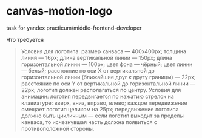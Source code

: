 # canvas-motion-logo
task for yandex practicum/middle-frontend-developer 

Что требуется

> Условия для логотипа:
размер канваса — 400x400px;
толщина линий — 16px;
длина вертикальной линии — 150px;
длина горизонтальной линии — 100px;
цвет фона — чёрный;
цвет линии — белый;
расстояние по оси X от вертикальной до горизонтальной линии (ближайшие друг к другу границы) — 22px;
расстояние по оси Y от вертикальной до горизонтальной линии — 22px;
логотип должен располагаться по центру.
Условия для анимации:
логотип передвигается по нажатию стрелок на клавиатуре: вверх, вниз, вправо, влево;
каждое передвижение смещает логотип целиком на 25px;
передвижение логотипа должно быть цикличным — если логотип выходит за пределы канваса, то исчезнувшая часть должна появиться с противоположной стороны.

